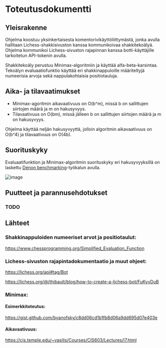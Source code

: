 # Toteutusdokumentti

## Yleisrakenne

Ohjelma koostuu yksinkertaisesta komentorivikäyttöliittymästä, jonka avulla
hallitaan Lichess-shakkisivuston kanssa kommunikoivaa shakkitekoälyä. Ohjelma
kommunikoi Lichess-sivuston rajapinnan kanssa botti-käyttäjille tarkoitetun
API-tokenin avulla.

Shakkitekoäly perustuu Minimax-algoritmiin ja käyttää alfa-beta-karsintaa.
Tekoälyn evaluaatiofunktio käyttää eri shakkinappuloille määriteltyjä numeerisia
arvoja sekä nappulakohtaisia positiotauluja.

## Aika- ja tilavaatimukset

- Minimax-agoritmin aikavaativuus on O(b^m), missä b on sallittujen siirtojen
  määrä ja m on hakusyvyys.
- Tilavaativuus on O(bm), missä jälleen b on sallittujen siirtojen määrä ja m on
  hakusyvyys.

Ohjelma käyttää neljän hakusyvyyttä, jolloin algoritmin aikavaativuus on O(b^4)
ja tilavaativuus on O(4b).

## Suorituskyky

Evaluaatifunktion ja Minimax-algoritmin suorituskyky eri hakusyvyyksillä on
laskettu
[Denon benchmarking](https://deno.com/manual@v1.31.2/tools/benchmarker)-työkalun
avulla.

![image](https://user-images.githubusercontent.com/87322574/234510551-a7f1b9eb-dc8b-4639-bea8-bf5f97dfca18.png)

## Puutteet ja parannusehdotukset

### TODO

## Lähteet

### Shakkinappuloiden numeeriset arvot ja positiotaulut:

https://www.chessprogramming.org/Simplified_Evaluation_Function

### Lichess-sivuston rajapintadokumentaatio ja muut ohjeet:

https://lichess.org/api#tag/Bot

https://lichess.org/@/thibault/blog/how-to-create-a-lichess-bot/FuKyvDuB

### Minimax:

#### Esimerkkitoteutus:

https://gist.github.com/byanofsky/c8dd06cd1b1fb8d06a9dd695d07e403e

#### Aikavaativuus:

https://cis.temple.edu/~vasilis/Courses/CIS603/Lectures/l7.html
